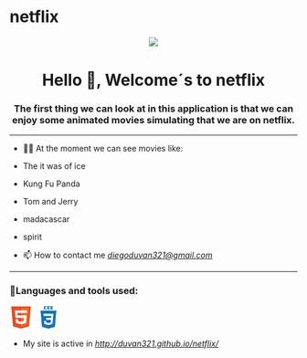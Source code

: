 # <h1>netflix</h1>

<div id="header" align="center">
<img src="https://elceo.com/wp-content/uploads/2019/02/netflix_cine.jpg" width="200"/>
<h1 align="center">Hello 👋, Welcome´s to netflix</h1>
<h3 align="center"> The first thing we can look at in this application is that we can enjoy some animated movies simulating that we are on netflix.
</div>

---

- 👨‍💻 At the moment we can see
  movies like:

- The it was of ice
- Kung Fu Panda
- Tom and Jerry
- madacascar
- spirit

- 📫 How to contact me
  *diegoduvan321@gmail.com*

---

<div align="left">
<h3>🔨Languages ​​and tools used:</h3>
<div>
<img src="https://github.com/devicons/devicon/raw/master/icons/html5/html5-original.svg" title="HTML5" alt="HTML" width="40" height="40"/>&nbsp;
<img src="https://github.com/devicons/devicon/raw/master/icons/css3/css3-plain-wordmark.svg" title="CSS3" alt="CSS" width="40" height="40"/>&nbsp;

- My site is active in *http://duvan321.github.io/netflix/*
